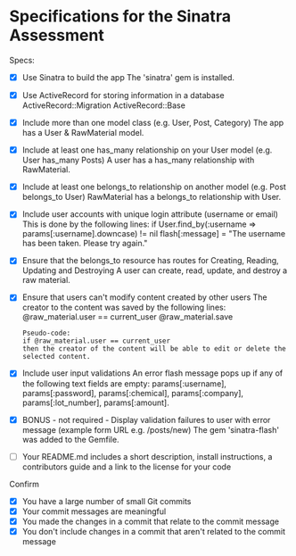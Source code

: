 # Specifications for the Sinatra Assessment

Specs:

- [x] Use Sinatra to build the app
      The 'sinatra' gem is installed.

- [x] Use ActiveRecord for storing information in a database
      ActiveRecord::Migration
      ActiveRecord::Base

- [x] Include more than one model class (e.g. User, Post, Category)
      The app has a User & RawMaterial model.

- [x] Include at least one has_many relationship on your User model (e.g. User has_many Posts)
      A user has a has_many relationship with RawMaterial.

- [x] Include at least one belongs_to relationship on another model (e.g. Post belongs_to User)
      RawMaterial has a belongs_to relationship with User.

- [x] Include user accounts with unique login attribute (username or email)
      This is done by the following lines:
      if User.find_by(:username => params[:username].downcase) != nil
      flash[:message] = "The username has been taken. Please try again."

- [x] Ensure that the belongs_to resource has routes for Creating, Reading, Updating and Destroying
      A user can create, read, update, and destroy a raw material.

- [x] Ensure that users can't modify content created by other users
      The creator to the content was saved by the following lines:
      @raw_material.user == current_user
      @raw_material.save

      Pseudo-code:
      if @raw_material.user == current_user
      then the creator of the content will be able to edit or delete the selected content.

- [x] Include user input validations
      An error flash message pops up if any of the following text fields are empty:
      params[:username], params[:password],
      params[:chemical], params[:company], params[:lot_number], params[:amount].

- [x] BONUS - not required - Display validation failures to user with error message (example form URL e.g. /posts/new)
      The gem 'sinatra-flash' was added to the Gemfile.

- [ ] Your README.md includes a short description, install instructions, a contributors guide and a link to the license for your code

Confirm
- [x] You have a large number of small Git commits
- [x] Your commit messages are meaningful
- [x] You made the changes in a commit that relate to the commit message
- [x] You don't include changes in a commit that aren't related to the commit message
